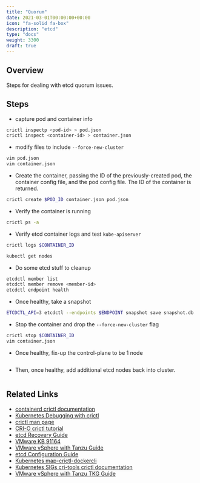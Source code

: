 ```yaml
---
title: "Quorum"
date: 2021-03-01T00:00:00+00:00
icon: "fa-solid fa-box"
description: "etcd"
type: "docs"
weight: 3300
draft: true
---
```


## Overview

Steps for dealing with etcd quorum issues.

## Steps

- capture pod and container info

```bash
crictl inspectp <pod-id> > pod.json
crictl inspect <container-id> > container.json
```

- modify files to include `--force-new-cluster`

```bash
vim pod.json
vim container.json
```

- Create the container, passing the ID of the previously-created pod, the container config file, and the pod config file. The ID of the container is returned.

```bash
crictl create $POD_ID container.json pod.json
```

- Verify the container is running

```bash
crictl ps -a
```

- Verify etcd container logs and test `kube-apiserver`

```bash
crictl logs $CONTAINER_ID

kubectl get nodes
```

- Do some etcd stuff to cleanup

```bash
etcdctl member list
etcdctl member remove <member-id>
etcdctl endpoint health
```

- Once healthy, take a snapshot

```bash
ETCDCTL_API=3 etcdctl --endpoints $ENDPOINT snapshot save snapshot.db
```

- Stop the container and drop the `--force-new-cluster` flag

```bash
crictl stop $CONTAINER_ID
vim container.json
```

- Once healthy, fix-up the control-plane to be 1 node

```bash

```

- Then, once healthy, add additional etcd nodes back into cluster.

```bash

```

## Related Links

- [containerd crictl documentation](https://github.com/containerd/containerd/blob/main/docs/cri/crictl.md)
- [Kubernetes Debugging with crictl](https://kubernetes.io/docs/tasks/debug/debug-cluster/crictl/)
- [crictl man page](https://www.mankier.com/1/crictl)
- [CRI-O crictl tutorial](https://fossies.org/linux/cri-o/tutorials/crictl.md)
- [etcd Recovery Guide](https://etcd.io/docs/v3.3/op-guide/recovery/)
- [VMware KB 91164](https://kb.vmware.com/s/article/91164)
- [VMware vSphere with Tanzu Guide](https://docs.vmware.com/en/VMware-vSphere/7.0/vmware-vsphere-with-tanzu/GUID-29DA638D-23B5-4A53-9152-7BD5D5F85BFE.html)
- [etcd Configuration Guide](https://etcd.io/docs/v3.2/op-guide/configuration/)
- [Kubernetes map-crictl-dockercli](https://kubernetes.io/docs/reference/tools/map-crictl-dockercli/)
- [Kubernetes SIGs cri-tools crictl documentation](https://github.com/kubernetes-sigs/cri-tools/blob/master/docs/crictl.md)
- [VMware vSphere with Tanzu TKG Guide](https://docs.vmware.com/en/VMware-vSphere/8.0/vsphere-with-tanzu-tkg/GUID-3D8F1DB0-43B0-4D33-B668-513F1568FACB.html)
